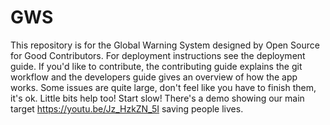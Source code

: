 # GWS
This repository is for the Global Warning System designed by Open Source for Good Contributors. For deployment instructions see the deployment guide.  If you'd like to contribute, the contributing guide explains the git workflow and the developers guide gives an overview of how the app works.  Some issues are quite large, don't feel like you have to finish them, it's ok. Little bits help too! Start slow!  There's a demo showing our main target https://youtu.be/Jz_HzkZN_5I saving people lives.
